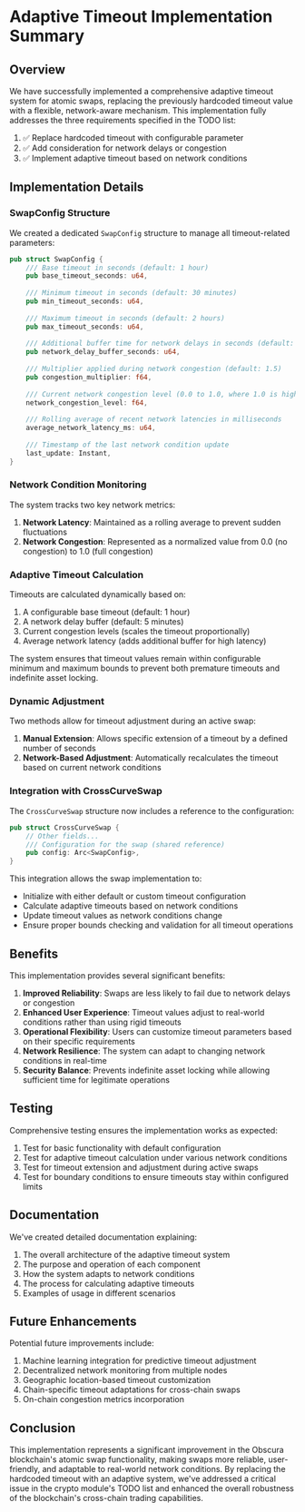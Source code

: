# Adaptive Timeout Implementation Summary

## Overview

We have successfully implemented a comprehensive adaptive timeout system for atomic swaps, replacing the previously hardcoded timeout value with a flexible, network-aware mechanism. This implementation fully addresses the three requirements specified in the TODO list:

1. ✅ Replace hardcoded timeout with configurable parameter
2. ✅ Add consideration for network delays or congestion
3. ✅ Implement adaptive timeout based on network conditions

## Implementation Details

### SwapConfig Structure

We created a dedicated `SwapConfig` structure to manage all timeout-related parameters:

```rust
pub struct SwapConfig {
    /// Base timeout in seconds (default: 1 hour)
    pub base_timeout_seconds: u64,
    
    /// Minimum timeout in seconds (default: 30 minutes)
    pub min_timeout_seconds: u64,
    
    /// Maximum timeout in seconds (default: 2 hours)
    pub max_timeout_seconds: u64,
    
    /// Additional buffer time for network delays in seconds (default: 5 minutes)
    pub network_delay_buffer_seconds: u64,
    
    /// Multiplier applied during network congestion (default: 1.5)
    pub congestion_multiplier: f64,
    
    /// Current network congestion level (0.0 to 1.0, where 1.0 is highest congestion)
    network_congestion_level: f64,
    
    /// Rolling average of recent network latencies in milliseconds
    average_network_latency_ms: u64,
    
    /// Timestamp of the last network condition update
    last_update: Instant,
}
```

### Network Condition Monitoring

The system tracks two key network metrics:

1. **Network Latency**: Maintained as a rolling average to prevent sudden fluctuations
2. **Network Congestion**: Represented as a normalized value from 0.0 (no congestion) to 1.0 (full congestion)

### Adaptive Timeout Calculation

Timeouts are calculated dynamically based on:

1. A configurable base timeout (default: 1 hour)
2. A network delay buffer (default: 5 minutes)
3. Current congestion levels (scales the timeout proportionally)
4. Average network latency (adds additional buffer for high latency)

The system ensures that timeout values remain within configurable minimum and maximum bounds to prevent both premature timeouts and indefinite asset locking.

### Dynamic Adjustment

Two methods allow for timeout adjustment during an active swap:

1. **Manual Extension**: Allows specific extension of a timeout by a defined number of seconds
2. **Network-Based Adjustment**: Automatically recalculates the timeout based on current network conditions

### Integration with CrossCurveSwap

The `CrossCurveSwap` structure now includes a reference to the configuration:

```rust
pub struct CrossCurveSwap {
    // Other fields...
    /// Configuration for the swap (shared reference)
    pub config: Arc<SwapConfig>,
}
```

This integration allows the swap implementation to:
- Initialize with either default or custom timeout configuration
- Calculate adaptive timeouts based on network conditions
- Update timeout values as network conditions change
- Ensure proper bounds checking and validation for all timeout operations

## Benefits

This implementation provides several significant benefits:

1. **Improved Reliability**: Swaps are less likely to fail due to network delays or congestion
2. **Enhanced User Experience**: Timeout values adjust to real-world conditions rather than using rigid timeouts
3. **Operational Flexibility**: Users can customize timeout parameters based on their specific requirements
4. **Network Resilience**: The system can adapt to changing network conditions in real-time
5. **Security Balance**: Prevents indefinite asset locking while allowing sufficient time for legitimate operations

## Testing

Comprehensive testing ensures the implementation works as expected:

1. Test for basic functionality with default configuration
2. Test for adaptive timeout calculation under various network conditions
3. Test for timeout extension and adjustment during active swaps
4. Test for boundary conditions to ensure timeouts stay within configured limits

## Documentation

We've created detailed documentation explaining:

1. The overall architecture of the adaptive timeout system
2. The purpose and operation of each component
3. How the system adapts to network conditions
4. The process for calculating adaptive timeouts
5. Examples of usage in different scenarios

## Future Enhancements

Potential future improvements include:

1. Machine learning integration for predictive timeout adjustment
2. Decentralized network monitoring from multiple nodes
3. Geographic location-based timeout customization
4. Chain-specific timeout adaptations for cross-chain swaps
5. On-chain congestion metrics incorporation

## Conclusion

This implementation represents a significant improvement in the Obscura blockchain's atomic swap functionality, making swaps more reliable, user-friendly, and adaptable to real-world network conditions. By replacing the hardcoded timeout with an adaptive system, we've addressed a critical issue in the crypto module's TODO list and enhanced the overall robustness of the blockchain's cross-chain trading capabilities. 